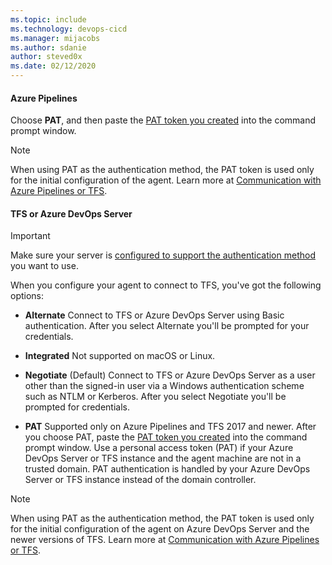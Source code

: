 ```yaml
---
ms.topic: include
ms.technology: devops-cicd
ms.manager: mijacobs
ms.author: sdanie
author: steved0x
ms.date: 02/12/2020
---
```


#### Azure Pipelines

Choose **PAT**, and then paste the [PAT token you created](#permissions) into the command prompt window.

> [!NOTE]
> When using PAT as the authentication method, the PAT token is used only for the initial configuration of the agent. Learn more at [Communication with Azure Pipelines or TFS](../../agents.md#communication).

#### TFS or Azure DevOps Server

> [!IMPORTANT]
>
> Make sure your server is [configured to support the authentication method](../../agents.md#configure-tfs-authentication) you want to use.

When you configure your agent to connect to TFS, you've got the following options:

- **Alternate** Connect to TFS or Azure DevOps Server using Basic authentication. After you select Alternate you'll be prompted for your credentials.

- **Integrated** Not supported on macOS or Linux.

- **Negotiate** (Default) Connect to TFS or Azure DevOps Server as a user other than the signed-in user via a Windows authentication scheme such as NTLM or Kerberos. After you select Negotiate you'll be prompted for credentials.

- **PAT** Supported only on Azure Pipelines and TFS 2017 and newer. After you choose PAT, paste the [PAT token you created](#permissions) into the command prompt window. Use a personal access token (PAT) if your Azure DevOps Server or TFS instance and the agent machine are not in a trusted domain. PAT authentication is handled by your Azure DevOps Server or TFS instance instead of the domain controller.

> [!NOTE]
> When using PAT as the authentication method, the PAT token is used only for the initial configuration of the agent on Azure DevOps Server and the newer versions of TFS. Learn more at [Communication with Azure Pipelines or TFS](../../agents.md).
